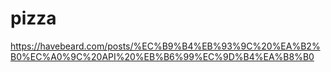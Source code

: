 # pizza
https://havebeard.com/posts/%EC%B9%B4%EB%93%9C%20%EA%B2%B0%EC%A0%9C%20API%20%EB%B6%99%EC%9D%B4%EA%B8%B0
